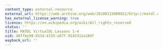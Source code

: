 ```yaml
---
content_type: external-resource
external_url: https://web.archive.org/web/20100115000922/http://matdl.org/virtuallabs/index.php/3.091_VirtualLab
has_external_license_warning: true
license: https://en.wikipedia.org/wiki/All_rights_reserved
status: ''
title: MATDL VirtualDL Lessons 1-4
uid: 48ffbe99-913d-4155-a67f-9143312a189f
wayback_url: ''
---
```

